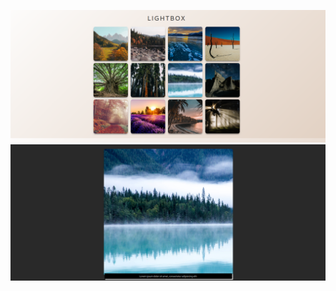 ![Page](https://github.com/gustavogravagna/LightBoxGallery-MaterializeCss/blob/main/thumb.png)
![Page](https://github.com/gustavogravagna/LightBoxGallery-MaterializeCss/blob/main/thumb-b.png)
